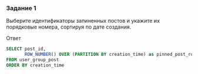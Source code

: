 ### Задание 1

Выберите идентификаторы запиненных постов и укажите их порядковые номера, сортируя по дате создания.

Ответ

```sql
SELECT post_id,
       ROW_NUMBER() OVER (PARTITION BY creation_time) as pinned_post_row_number
FROM user_group_post
ORDER BY creation_time
```